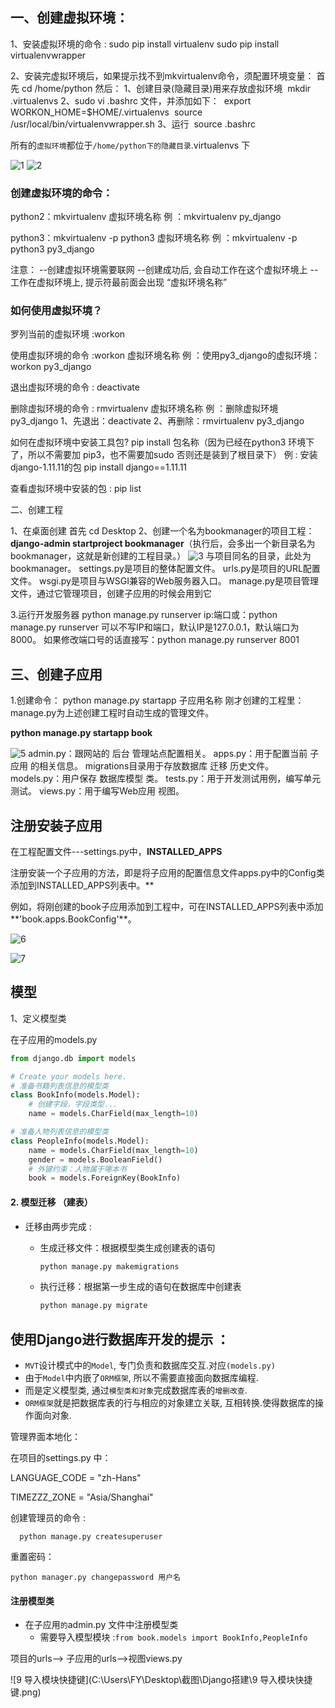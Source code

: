 ## 一、创建虚拟环境：

1、安装虚拟环境的命令 :
sudo pip install virtualenv
sudo pip install virtualenvwrapper

2、安装完虚拟环境后，如果提示找不到mkvirtualenv命令，须配置环境变量：
首先 cd /home/python
然后：
  1、创建目录(隐藏目录)用来存放虚拟环境
​     mkdir .virtualenvs
  2、sudo vi .bashrc   文件，并添加如下：
​     export WORKON_HOME=$HOME/.virtualenvs
​     source /usr/local/bin/virtualenvwrapper.sh
  3、运行
​     source .bashrc

所有的`虚拟环境`都位于`/home/python下的隐藏目录`.virtualenvs 下

![1](C:\Users\FY\Desktop\截图\Django搭建\1.png)
![2](C:\Users\FY\Desktop\截图\Django搭建\2.png)

### 创建虚拟环境的命令：

python2：mkvirtualenv 虚拟环境名称
例 ：mkvirtualenv py_django

python3：mkvirtualenv -p python3 虚拟环境名称
例 ：mkvirtualenv -p python3 py3_django

注意：
--创建虚拟环境需要联网
--创建成功后, 会自动工作在这个虚拟环境上
--工作在虚拟环境上, 提示符最前面会出现 “虚拟环境名称”

### 如何使用虚拟环境？

罗列当前的虚拟环境 :workon

使用虚拟环境的命令 :workon 虚拟环境名称
例 ：使用py3_django的虚拟环境：workon py3_django

退出虚拟环境的命令 : deactivate

删除虚拟环境的命令 : rmvirtualenv 虚拟环境名称
例 ：删除虚拟环境py3_django
1、先退出：deactivate
2、再删除：rmvirtualenv py3_django

如何在虚拟环境中安装工具包?
pip install 包名称（因为已经在python3 环境下了，所以不需要加 pip3，也不需要加sudo 否则还是装到了根目录下）
例 : 安装django-1.11.11的包
pip install django==1.11.11

查看虚拟环境中安装的包 :
pip list

二、创建工程

1、在桌面创建  首先 cd Desktop
2、创建一个名为bookmanager的项目工程：**django-admin startproject bookmanager**（执行后，会多出一个新目录名为bookmanager，这就是新创建的工程目录。）
![3](C:\Users\FY\Desktop\截图\Django搭建\3.png)
与项目同名的目录，此处为bookmanager。
settings.py是项目的整体配置文件。
urls.py是项目的URL配置文件。
wsgi.py是项目与WSGI兼容的Web服务器入口。
manage.py是项目管理文件，通过它管理项目，创建子应用的时候会用到它

3.运行开发服务器
python manage.py runserver ip:端口或：python manage.py runserver
可以不写IP和端口，默认IP是127.0.0.1，默认端口为8000。
如果修改端口号的话直接写：python manage.py runserver 8001

## 三、创建子应用

1.创建命令：
python manage.py startapp 子应用名称
刚才创建的工程里：manage.py为上述创建工程时自动生成的管理文件。

**python manage.py startapp book**

![5](C:\Users\FY\Desktop\截图\Django搭建\5.png)
admin.py：跟网站的   后台   管理站点配置相关。
apps.py：用于配置当前  子应用   的相关信息。
migrations目录用于存放数据库  迁移  历史文件。
models.py：用户保存   数据库模型   类。
tests.py：用于开发测试用例，编写单元测试。
views.py：用于编写Web应用   视图。

## 注册安装子应用

在工程配置文件---settings.py中，**INSTALLED_APPS**

注册安装一个子应用的方法，即是将子应用的配置信息文件apps.py中的Config类添加到INSTALLED_APPS列表中。**

例如，将刚创建的book子应用添加到工程中，可在INSTALLED_APPS列表中添加**'book.apps.BookConfig'**。

![6](C:\Users\FY\Desktop\截图\Django搭建\6.png)



![7](C:\Users\FY\Desktop\截图\Django搭建\7.png)

## 模型

1、定义模型类

在子应用的models.py

```python
from django.db import models

# Create your models here.
# 准备书籍列表信息的模型类
class BookInfo(models.Model):
    # 创建字段，字段类型...
    name = models.CharField(max_length=10)

# 准备人物列表信息的模型类
class PeopleInfo(models.Model):
    name = models.CharField(max_length=10)
    gender = models.BooleanField()
    # 外键约束：人物属于哪本书
    book = models.ForeignKey(BookInfo)
```

#### 2. 模型迁移 （建表）

- 迁移由两步完成 :

  - 生成迁移文件：根据模型类生成创建表的语句

    ```python
    python manage.py makemigrations
    ```

  - 执行迁移：根据第一步生成的语句在数据库中创建表

    ```python
    python manage.py migrate
    ```

## 使用Django进行数据库开发的提示 ：

- `MVT`设计模式中的`Model`, 专门负责和数据库交互.对应`(models.py)`
- 由于`Model`中内嵌了`ORM框架`, 所以不需要直接面向数据库编程.
- 而是定义模型类, 通过`模型类和对象`完成数据库表的`增删改查`.
- `ORM框架`就是把数据库表的行与相应的对象建立关联, 互相转换.使得数据库的操作面向对象.

管理界面本地化：

在项目的settings.py 中：

LANGUAGE_CODE = "zh-Hans"

TIMEZZZ_ZONE = "Asia/Shanghai"	

创建管理员的命令 :

```
  python manage.py createsuperuser
```

重置密码：

```
python manager.py changepassword 用户名
```

#### 注册模型类

- 在子应用`的`admin.py 文件中注册模型类
  - 需要导入模型模块 :`from book.models import BookInfo,PeopleInfo`

项目的urls--> 子应用的urls-->视图views.py

![9 导入模块快捷键](C:\Users\FY\Desktop\截图\Django搭建\9 导入模块快捷键.png)